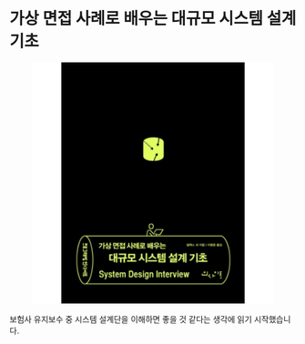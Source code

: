 # 가상 면접 사례로 배우는 대규모 시스템 설계 기초



<figure><img src=".gitbook/assets/image.png" alt=""><figcaption></figcaption></figure>

보험사 유지보수 중 시스템 설계단을 이해하면 좋을 것 같다는 생각에 읽기 시작했습니다.
